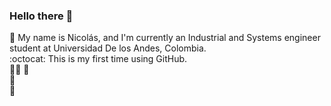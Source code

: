 ### Hello there 👋
 :goat: My name is Nicolás, and I'm currently an Industrial and Systems engineer student at Universidad De los Andes, Colombia.
<br>
:octocat: This is my first time using GitHub. 
<br>
:guardsman: :snake: 
<br>
:tennis:
<br>
:wrench:
<!--
**panisema2003/panisema2003** is a ✨ _special_ ✨ repository because its `README.md` (this file) appears on your GitHub profile.

Here are some ideas to get you started:

- 🔭 I’m currently working on ...
- 🌱 I’m currently learning ...
- 👯 I’m looking to collaborate on ...
- 🤔 I’m looking for help with ...
- 💬 Ask me about ...
- 📫 How to reach me: ...
- 😄 Pronouns: ...
- ⚡ Fun fact: ...
-->
